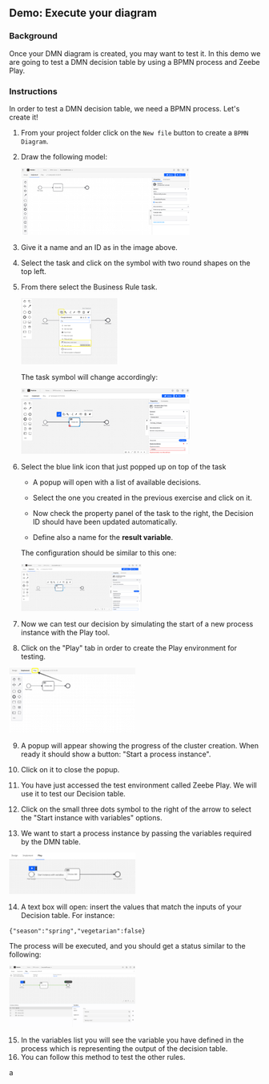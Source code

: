 ## Demo: Execute your diagram

### Background

Once your DMN diagram is created, you may want to test it.
In this demo we are going to test a DMN decision table by using a BPMN process and Zeebe Play.

### Instructions

In order to test a DMN decision table, we need a BPMN process.
Let's create it!

1. From your project folder click on the `New file` button to create a `BPMN Diagram`.

2. Draw the following model:

   <img src="initProcess.png" alt="initial process" width="70%" height="auto">

3. Give it a name and an ID as in the image above.

4. Select the task and click on the symbol with two round shapes on the top left.
5. From there select the Business Rule task.

   <img src="chooseBusinessRule.png" alt="choose business rule" width="40%">

   The task symbol will change accordingly:

   <img src="businessRuleTaskAdded.png" alt="choose business rule" width="70%" height="auto">

6. Select the blue link icon that just popped up on top of the task

   - A popup will open with a list of available decisions.

   - Select the one you created in the previous exercise and click on it.

   - Now check the property panel of the task to the right, the Decision ID should have been updated automatically.

   - Define also a name for the **result variable**.

   The configuration should be similar to this one:

   <img src="businessRuleConfiguration.png" alt="business rule configuration" width="50%" height="auto">

7. Now we can test our decision by simulating the start of a new process instance with the Play tool.
8. Click on the "Play" tab in order to create the Play environment for testing.

<img src="playTab.png" alt="Play Tab" width="50%" height="auto">

9. A popup will appear showing the progress of the cluster creation. When ready it should show a button: "Start a process instance".
10. Click on it to close the popup.
11. You have just accessed the test environment called Zeebe Play. We will use it to test our Decision table.

12. Click on the small three dots symbol to the right of the arrow to select the "Start instance with variables" options.
13. We want to start a process instance by passing the variables required by the DMN table.

<img src="selectWithVariables.png" alt="Provide variables" width="50%" height="auto">

14. A text box will open: insert the values that match the inputs of your Decision table. For instance:

```
{"season":"spring","vegetarian":false}
```

The process will be executed, and you should get a status similar to the following:

<img src="processExecuted.png" alt="Executed process" width="50%" height="auto">

15. In the variables list you will see the variable you have defined in the process which is representing the output of the decision table.
16. You can follow this method to test the other rules.

a